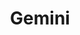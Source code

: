 ---
title: "Gemini"
hashtag: gemini
borders:
  - Auriga
  - Cancer
  - Canis Minor
  - Lynx
  - Monoceros
  - Orion
  - Taurus
tags:
  - Zodiac
  - Constellation
---
